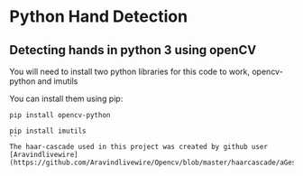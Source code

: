 # Python Hand Detection
## Detecting hands in python 3 using openCV

You will need to install two python libraries for this code to work, opencv-python and imutils

You can install them using pip:
```
pip install opencv-python

pip install imutils
``
The haar-cascade used in this project was created by github user [Aravindlivewire](https://github.com/Aravindlivewire/Opencv/blob/master/haarcascade/aGest.xml)
